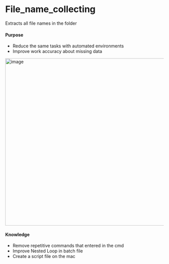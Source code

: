 # File_name_collecting
Extracts all file names in the folder

#### Purpose
- Reduce the same tasks with automated environments
- Improve work accuracy about missing data
<img width="531" alt="image" src="https://github.com/JeonHR/File_name_collecting/assets/140233882/faa1c127-4f99-4324-bd4d-d208feeb5f37">

#### Knowledge
- Remove repetitive commands that entered in the cmd
- Improve Nested Loop in batch file
- Create a script file on the mac
